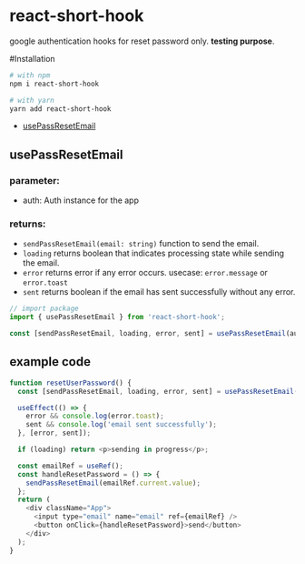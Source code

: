 # react-short-hook

google authentication hooks for reset password only. **testing purpose**.

#Installation

```bash
# with npm
npm i react-short-hook

# with yarn
yarn add react-short-hook
```

- [usePassResetEmail](#usePassResetEmail)

## usePassResetEmail

### parameter:

- auth: Auth instance for the app

### returns:

- `sendPassResetEmail(email: string)` function to send the email.
- `loading` returns boolean that indicates processing state while sending the email.
- `error` returns error if any error occurs. usecase: `error.message` or `error.toast`
- `sent` returns boolean if the email has sent successfully without any error.

```js
// import package
import { usePassResetEmail } from 'react-short-hook';
```

```js
const [sendPassResetEmail, loading, error, sent] = usePassResetEmail(auth);
```

## example code

```js
function resetUserPassword() {
  const [sendPassResetEmail, loading, error, sent] = usePassResetEmail(auth);

  useEffect(() => {
    error && console.log(error.toast);
    sent && console.log('email sent successfully');
  }, [error, sent]);

  if (loading) return <p>sending in progress</p>;

  const emailRef = useRef();
  const handleResetPassword = () => {
    sendPassResetEmail(emailRef.current.value);
  };
  return (
    <div className="App">
      <input type="email" name="email" ref={emailRef} />
      <button onClick={handleResetPassword}>send</button>
    </div>
  );
}
```
